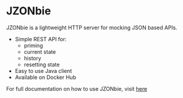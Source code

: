 # JZONbie

JZONbie is a lightweight HTTP server for mocking JSON based APIs.

* Simple REST API for: 
  * priming
  * current state
  * history
  * resetting state
* Easy to use Java client
* Available on Docker Hub

For full documentation on how to use JZONbie, visit [here](https://jonnymatts.github.io/JZONbie/)

